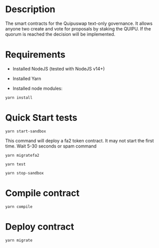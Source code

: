# Description
The smart contracts for the Quipuswap text-only governance. It allows anyone two create and vote for proposals by staking the QUIPU. If the quorum is reached the decision will be implemented.

# Requirements

- Installed NodeJS (tested with NodeJS v14+)
- Installed Yarn

- Installed node modules:

```
yarn install

```

# Quick Start tests

```
yarn start-sandbox

```


This command will deploy a fa2 token contract. It may not start the first time. Wait 5-30 seconds or spam command
```
yarn migratefa2

```




```
yarn test

``` 


```
yarn stop-sandbox

```

# Compile contract

```
yarn compile

```

# Deploy contract

```
yarn migrate

```
